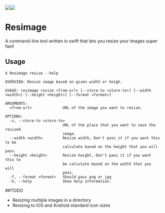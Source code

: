 <img src="https://img.shields.io/badge/License-MIT-yellow.svg?style=flat"><img src="https://img.shields.io/badge/language-swift5.1-f48041.svg?style=flat">

# Resimage
A command-line tool written in swift that lets you resize your images super fast!

## Usage
```
$ Resimage resize --help

OVERVIEW: Resize image based on given width or heigh.

USAGE: resimage resize <from-url> [--store-to <store-to>] [--width <width>] [--height <height>] [--format <format>]

ARGUMENTS:
  <from-url>              URL of the image you want to resize.

OPTIONS:
  -s, --store-to <store-to>
                          URL of the place that you want to save the resized
                          image.
  --width <width>         Resize width, Don't pass it if you want this to be
                          calculate based on the height that you will pass.
  --height <height>       Resize height, Don't pass it if you want this to
                          be calculate based on the width that you will
                          pass.
  -f, --format <format>   Should pass png or jpg
  -h, --help              Show help information.
```

##TODO
* Resizing multiple images in a directory
* Resizing to IOS and Android standard icon sizes
